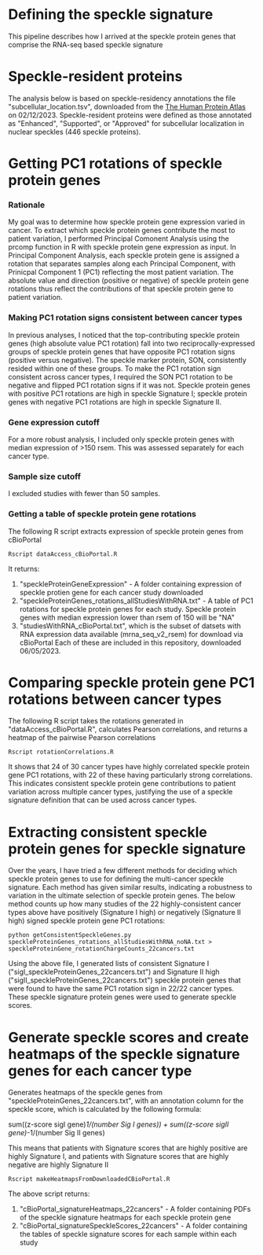 # Defining the speckle signature
This pipeline describes how I arrived at the speckle protein genes that comprise the RNA-seq based speckle signature

# Speckle-resident proteins
The analysis below is based on speckle-residency annotations the file "subcellular_location.tsv", downloaded from the [The Human Protein Atlas](https://www.proteinatlas.org/about/download) on 02/12/2023. Speckle-resident proteins were defined as those annotated as "Enhanced", "Supported", or "Approved" for subcellular localization in nuclear speckles (446 speckle proteins). 

# Getting PC1 rotations of speckle protein genes
### Rationale
My goal was to determine how speckle protein gene expression varied in cancer. To extract which speckle protein genes contribute the most to patient variation, I performed Principal Comonent Analysis using the prcomp function in R with speckle protein gene expression as input. In Principal Component Analysis, each speckle protein gene is assigned a rotation that separates samples along each Principal Component, with Prinicpal Component 1 (PC1) reflecting the most patient variation. The absolute value and direction (positive or negative) of speckle protein gene rotations thus reflect the contributions of that speckle protein gene to patient variation.
### Making PC1 rotation signs consistent between cancer types
In previous analyses, I noticed that the top-contributing speckle protein genes (high absolute value PC1 rotation) fall into two reciprocally-expressed groups of speckle protein genes that have opposite PC1 rotation signs (positive versus negative). The speckle marker protein, SON, consistently resided within one of these groups. To make the PC1 rotation sign consistent across cancer types, I required the SON PC1 rotation to be negative and flipped PC1 rotation signs if it was not. Speckle protein genes with positive PC1 rotations are high in speckle Signature I; speckle protein genes with negative PC1 rotations are high in speckle Signature II.
### Gene expression cutoff
For a more robust analysis, I included only speckle protein genes with median expression of >150 rsem. This was assessed separately for each cancer type.
### Sample size cutoff
I excluded studies with fewer than 50 samples.
### Getting a table of speckle protein gene rotations
The following R script extracts expression of speckle protein genes from cBioPortal

```Rscript dataAccess_cBioPortal.R```

It returns:
1. "speckleProteinGeneExpression" - A folder containing expression of speckle protien gene for each cancer study downloaded
2. "speckleProteinGenes_rotations_allStudiesWithRNA.txt" - A table of PC1 rotations for speckle protein genes for each study. Speckle protein genes with median expression lower than rsem of 150 will be "NA"
3. "studiesWithRNA_cBioPortal.txt", which is the subset of datsets with RNA expression data available (mrna_seq_v2_rsem) for download via cBioPortal
Each of these are included in this repository, downloaded 06/05/2023. 

# Comparing speckle protein gene PC1 rotations between cancer types
The following R script takes the rotations generated in "dataAccess_cBioPortal.R", calculates Pearson correlations, and returns a heatmap of the pairwise Pearson correlations

```Rscript rotationCorrelations.R```

It shows that 24 of 30 cancer types have highly correlated speckle protein gene PC1 rotations, with 22 of these having particularly strong correlations. This indicates consistent speckle protein gene contributions to patient variation across multiple cancer types, justifying the use of a speckle signature definition that can be used across cancer types.

# Extracting consistent speckle protein genes for speckle signature
Over the years, I have tried a few different methods for deciding which speckle protein genes to use for defining the multi-cancer speckle signature. Each method has given similar results, indicating a robustness to variation in the ultimate selection of speckle protein genes. The below method counts up how many studies of the 22 highly-consistent cancer types above have positively (Signature I high) or negatively (Signature II high) signed speckle protein gene PC1 rotations:

```python getConsistentSpeckleGenes.py speckleProteinGenes_rotations_allStudiesWithRNA_noNA.txt > speckleProteinGene_rotationChargeCounts_22cancers.txt```

Using the above file, I generated lists of consistent Signature I ("sigI_speckleProteinGenes_22cancers.txt") and Signature II high ("sigII_speckleProteinGenes_22cancers.txt") speckle protein genes that were found to have the same PC1 rotation sign in 22/22 cancer types. These speckle signature protein genes were used to generate speckle scores. 

# Generate speckle scores and create heatmaps of the speckle signature genes for each cancer type
Generates heatmaps of the speckle genes from "speckleProteinGenes_22cancers.txt", with an annotation column for the speckle score, which is calculated by the following formula:

sum((z-score sigI gene)*1/(number Sig I genes)) + sum((z-score sigII gene)*-1/(number Sig II genes)

This means that patients with Signature scores that are highly positive are highly Signature I, and patients with Signature scores that are highly negative are highly Signature II

```Rscript makeHeatmapsFromDownloadedCBioPortal.R```

The above script returns:
1. "cBioPortal_signatureHeatmaps_22cancers" - A folder containing PDFs of the speckle signature heatmaps for each speckle protein gene
2. "cBioPortal_signatureSpeckleScores_22cancers" - A folder containing the tables of speckle signature scores for each sample within each study

